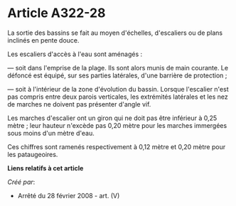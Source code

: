 # Article A322-28

La sortie des bassins se fait au moyen d'échelles, d'escaliers ou de plans inclinés en pente douce.

Les escaliers d'accès à l'eau sont aménagés :

― soit dans l'emprise de la plage. Ils sont alors munis de main courante. Le défoncé est équipé, sur ses parties latérales,
d'une barrière de protection ;

― soit à l'intérieur de la zone d'évolution du bassin. Lorsque l'escalier n'est pas compris entre deux parois verticales, les
extrémités latérales et les nez de marches ne doivent pas présenter d'angle vif.

Les marches d'escalier ont un giron qui ne doit pas être inférieur à 0,25 mètre ; leur hauteur n'excède pas 0,20 mètre pour
les marches immergées sous moins d'un mètre d'eau.

Ces chiffres sont ramenés respectivement à 0,12 mètre et 0,20 mètre pour les pataugeoires.

**Liens relatifs à cet article**

_Créé par_:

  - Arrêté du 28 février 2008 - art. (V)
